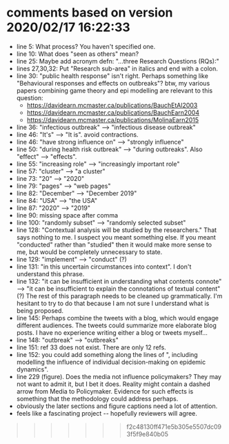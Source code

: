 # comments based on version 2020/02/17 16:22:33

- line 5: What process?  You haven't specified one.
- line 10: What does "seen as others" mean?
- line 25: Maybe add acronym defn:  "...three Research Questions (RQs):"
- lines 27,30,32: Put "Research sub-area" in italics and end with a colon.
- line 30: "public health response" isn't right.  Perhaps something like "Behavioural responses and effects on outbreaks"?  btw, my various papers combining game theory and epi modelling are relevant to this question:
	- https://davidearn.mcmaster.ca/publications/BauchEtAl2003
	- https://davidearn.mcmaster.ca/publications/BauchEarn2004
	- https://davidearn.mcmaster.ca/publications/MolinaEarn2015
- line 36: "infectious outbreak" --> "infectious disease outbreak"
- line 46: "It's" --> "It is".  avoid contractions.
- line 46: "have strong influence on" --> "strongly influence"
- line 50: "during health risk outbreak" --> "during outbreaks".  Also "effect" --> "effects".
- line 55: "increasing role" --> "increasingly important role"
- line 57: "cluster" --> "a cluster"
- line 73: "20" --> "2020"
- line 79: "pages" --> "web pages"
- line 82: "December" --> "December 2019"
- line 84: "USA" --> "the USA"
- line 87: "2020" --> "2019"
- line 90: missing space after comma
- line 100: "randomly subset" --> "randomly selected subset"
- line 128: "Contextual analysis will be studied by the researchers."  That says nothing to me. I suspect you meant something else. If you meant "conducted" rather than "studied" then it would make more sense to me, but would be completely unnecessary to state.
- line 129: "implement" --> "conduct" (?)
- line 131: "in this uncertain circumstances into context".  I don't understand this phrase.
- line 132: "it can be insufficient in understanding what contents connote" --> "it can be insufficient to explain the connotations of textual content" (?)  The rest of this paragraph needs to be cleaned up grammatically.  I'm hesitant to try to do that because I am not sure I understand what is being proposed.
- line 145: Perhaps combine the tweets with a blog, which would engage different audiences.  The tweets could summarize more elaborate blog posts.  I have no experience writing either a blog or tweets myself...
- line 148: "outbreak" --> "outbreaks"
- line 151: ref 33 does not exist.  There are only 12 refs.
- line 152: you could add something along the lines of ", including modelling the influence of individual decision-making on epidemic dynamics".
- line 229 (figure).  Does the media not influence policymakers? They may not want to admit it, but I bet it does.  Reality might contain a dashed arrow from Media to Policymaker.  Evidence for such effects is something that the methodology could address perhaps.
- obviously the later sections and figure captions need a lot of attention.
- feels like a fascinating project -- hopefully reviewers will agree.
>>>>>>> f2c48130ff471e5b305e5507dc093f5f9e840b05
